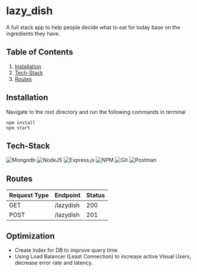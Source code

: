 # lazy_dish
A full stack app to help people decide what to eat for today base on the ingredients they have. 
## Table of Contents
1. [Installation](#installation)
2. [Tech-Stack](#tech-stack)
3. [Routes](#routes)

## Installation
  Navigate to the root directory and run the following commands in terminal
  ```npm
  npm install
  npm start
  ```
## Tech-Stack
![Mongodb](https://img.shields.io/badge/postgres-%23316192.svg?style=for-the-badge&logo=postgresql&logoColor=white)
![NodeJS](https://img.shields.io/badge/node.js-6DA55F?style=for-the-badge&logo=node.js&logoColor=white)
![Express.js](https://img.shields.io/badge/Express.js-000000?style=for-the-badge&logo=express&logoColor=white)
![NPM](https://img.shields.io/badge/NPM-%23000000.svg?style=for-the-badge&logo=npm&logoColor=white) 
![Git](https://img.shields.io/badge/git-%23F05033.svg?style=for-the-badge&logo=git&logoColor=white) 
![Postman](https://img.shields.io/badge/Postman-FF6C37?style=for-the-badge&logo=Postman&logoColor=white)

## Routes
  |Request Type|Endpoint|Status|
  |---|---|---|
  |GET|/lazydish|200
  |POST|/lazydish|201

## Optimization
- Create Index for DB to improve query time
- Using Load Balancer (Least Connection) to increase active Visual Users, decrease error rate and latency.
